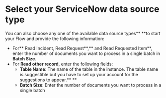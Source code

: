 # Select your ServiceNow data source type

You can also choose any one of the available data source types** **to start your Flow and provide the following information:

* For** Read Incident, Read Request**,** and Read Requested Item**, enter the number of documents you want to process in a single batch in **Batch Size**.&#x20;
* For **Read other record**, enter the following fields:
  * &#x20;**Table Name**: The name of the table in the instance. The table name is suggestible but you have to set up your account for the suggestions to appear.** **
  * **Batch Size**: Enter the number of documents you want to process in a single batch
